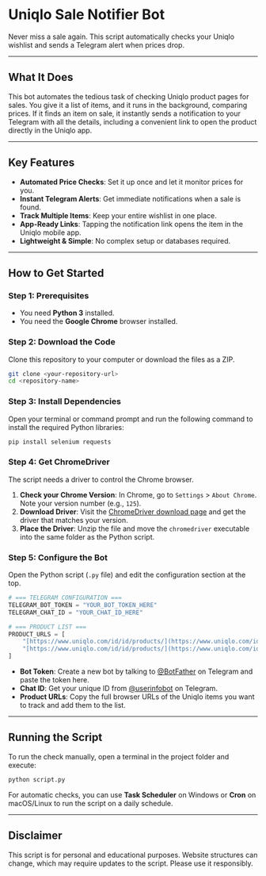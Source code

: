 # Uniqlo Sale Notifier Bot

Never miss a sale again. This script automatically checks your Uniqlo wishlist and sends a Telegram alert when prices drop.

---

## What It Does

This bot automates the tedious task of checking Uniqlo product pages for sales. You give it a list of items, and it runs in the background, comparing prices. If it finds an item on sale, it instantly sends a notification to your Telegram with all the details, including a convenient link to open the product directly in the Uniqlo app.

---

## Key Features

- **Automated Price Checks**: Set it up once and let it monitor prices for you.
- **Instant Telegram Alerts**: Get immediate notifications when a sale is found.
- **Track Multiple Items**: Keep your entire wishlist in one place.
- **App-Ready Links**: Tapping the notification link opens the item in the Uniqlo mobile app.
- **Lightweight & Simple**: No complex setup or databases required.

---

## How to Get Started

### Step 1: Prerequisites

- You need **Python 3** installed.
- You need the **Google Chrome** browser installed.

### Step 2: Download the Code

Clone this repository to your computer or download the files as a ZIP.

```bash
git clone <your-repository-url>
cd <repository-name>
```

### Step 3: Install Dependencies

Open your terminal or command prompt and run the following command to install the required Python libraries:

```bash
pip install selenium requests
```

### Step 4: Get ChromeDriver

The script needs a driver to control the Chrome browser.

1.  **Check your Chrome Version**: In Chrome, go to `Settings` > `About Chrome`. Note your version number (e.g., `125`).
2.  **Download Driver**: Visit the [ChromeDriver download page](https://googlechromelabs.github.io/chrome-for-testing/) and get the driver that matches your version.
3.  **Place the Driver**: Unzip the file and move the `chromedriver` executable into the same folder as the Python script.

### Step 5: Configure the Bot

Open the Python script (`.py` file) and edit the configuration section at the top.

```python
# === TELEGRAM CONFIGURATION ===
TELEGRAM_BOT_TOKEN = "YOUR_BOT_TOKEN_HERE"
TELEGRAM_CHAT_ID = "YOUR_CHAT_ID_HERE"

# === PRODUCT LIST ===
PRODUCT_URLS = [
    "[https://www.uniqlo.com/id/id/products/](https://www.uniqlo.com/id/id/products/)...", # Add your product links here
    "[https://www.uniqlo.com/id/id/products/](https://www.uniqlo.com/id/id/products/)..."
]
```

- **Bot Token**: Create a new bot by talking to [@BotFather](https://t.me/BotFather) on Telegram and paste the token here.
- **Chat ID**: Get your unique ID from [@userinfobot](https://t.me/userinfobot) on Telegram.
- **Product URLs**: Copy the full browser URLs of the Uniqlo items you want to track and add them to the list.

---

## Running the Script

To run the check manually, open a terminal in the project folder and execute:

```bash
python script.py
```

For automatic checks, you can use **Task Scheduler** on Windows or **Cron** on macOS/Linux to run the script on a daily schedule.

---

## Disclaimer

This script is for personal and educational purposes. Website structures can change, which may require updates to the script. Please use it responsibly.
